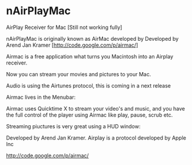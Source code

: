 nAirPlayMac
===========

AirPlay Receiver for Mac [Still not working fully]

nAirPlayMac is originally known as AirMac developed by Developed by Arend Jan Kramer [http://code.google.com/p/airmac/]


Airmac is a free application what turns you Macintosh into an Airplay receiver. 

Now you can stream your movies and pictures to your Mac. 

Audio is using the Airtunes protocol, this is coming in a next release 

Airmac lives in the Menubar: 


Airmac uses Quicktime X to stream your video's and music, and you have the full control of the player using Airmac like play, pause, scrub etc. 

Streaming piuctures is very great using a HUD window: 

 

Developed by Arend Jan Kramer. Airplay is a protocol developed by Apple Inc


http://code.google.com/p/airmac/

